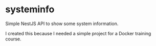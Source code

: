 # systeminfo

Simple NestJS API to show some system information.

I created this because I needed a simple project for a Docker training course.
